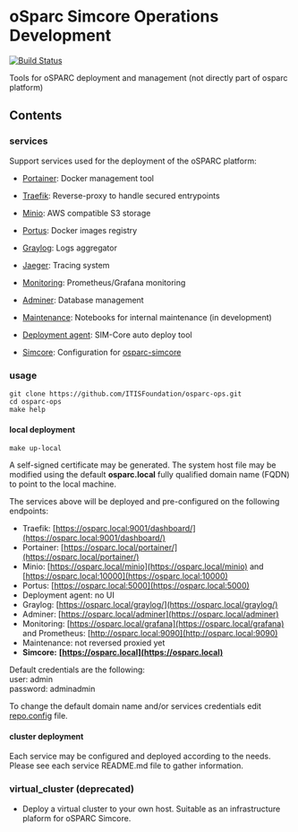 # oSparc Simcore Operations Development

[![Build Status](https://travis-ci.com/ITISFoundation/osparc-ops.svg?branch=master)](https://travis-ci.com/ITISFoundation/osparc-ops)

Tools for oSPARC deployment and management (not directly part of osparc platform)

## Contents

### services

Support services used for the deployment of the oSPARC platform:

- [Portainer](services/portainer/): Docker management tool
- [Traefik](services/traefik/): Reverse-proxy to handle secured entrypoints
- [Minio](services/minio/): AWS compatible S3 storage
- [Portus](services/portus/): Docker images registry
- [Graylog](services/graylog): Logs aggregator
- [Jaeger](services/jaeger): Tracing system
- [Monitoring](services/monitoring/): Prometheus/Grafana monitoring
- [Adminer](services/adminer): Database management
- [Maintenance](services/maintenance/): Notebooks for internal maintenance (in development)
- [Deployment agent](services/deployment-agent/): SIM-Core auto deploy tool

- [Simcore](services/simcore): Configuration for [osparc-simcore](https://github.com/ITISFoundation/osparc-simcore)

### usage

```console
git clone https://github.com/ITISFoundation/osparc-ops.git
cd osparc-ops
make help
```

#### local deployment
  ```console
  make up-local
  ```
A self-signed certificate may be generated. The system host file may be modified using the default **osparc.local** fully qualified domain name (FQDN) to point to the local machine.

The services above will be deployed and pre-configured on the following endpoints:
  - Traefik: [https://osparc.local:9001/dashboard/](https://osparc.local:9001/dashboard/)
  - Portainer: [https://osparc.local/portainer/](https://osparc.local/portainer/)
  - Minio: [https://osparc.local/minio](https://osparc.local/minio) and [https://osparc.local:10000](https://osparc.local:10000)
  - Portus: [https://osparc.local:5000](https://osparc.local:5000)
  - Deployment agent: no UI
  - Graylog: [https://osparc.local/graylog/](https://osparc.local/graylog/)
  - Adminer: [https://osparc.local/adminer](https://osparc.local/adminer)
  - Monitoring: [https://osparc.local/grafana](https://osparc.local/grafana) and Prometheus: [http://osparc.local:9090](http://osparc.local:9090)
  - Maintenance: not reversed proxied yet
  - **Simcore:** **[https://osparc.local](https://osparc.local)**

Default credentials are the following:  
  user: admin  
  password: adminadmin


To change the default domain name and/or services credentials edit [repo.config](repo.config) file.

#### cluster deployment

Each service may be configured and deployed according to the needs. Please see each service README.md file to gather information.

### virtual_cluster (deprecated)

- Deploy a virtual cluster to your own host.  Suitable as an infrastructure plaform for oSPARC Simcore.

